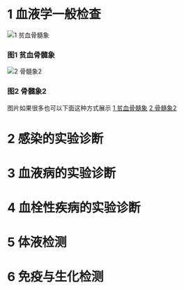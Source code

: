 # 1 血液学一般检查

![1 贫血骨髓象](http://pic.baike.soso.com/p/20130704/20130704145950-863815810.jpg)

### 图1 贫血骨髓象

![2 骨髓象2](https://img.91360.com/cms/uploadfile/2017/0216/20170216101208170.png)

### 图2 骨髓象2

图片如果很多也可以下面这种方式展示
[1 贫血骨髓象](http://pic.baike.soso.com/p/20130704/20130704145950-863815810.jpg)
[2 骨髓象2](https://img.91360.com/cms/uploadfile/2017/0216/20170216101208170.png)

# 2 感染的实验诊断

# 3 血液病的实验诊断

# 4 血栓性疾病的实验诊断

# 5 体液检测

# 6 免疫与生化检测
